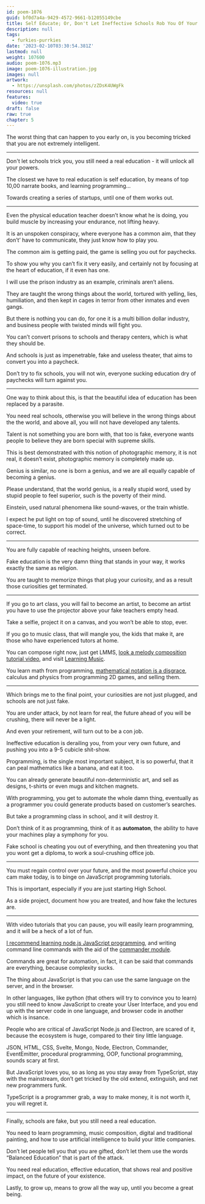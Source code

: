 ```yaml
---
id: poem-1076
guid: bf0d7a4a-9429-4572-9661-b12055149cbe
title: Self Educate; Or, Don't Let Ineffective Schools Rob You Of Your Future
description: null
tags:
  - furkies-purrkies
date: '2023-02-10T03:30:54.381Z'
lastmod: null
weight: 107600
audio: poem-1076.mp3
image: poem-1076-illustration.jpg
images: null
artwork:
  - https://unsplash.com/photos/zZDsK4UWgFk
resources: null
features:
  video: true
draft: false
raw: true
chapter: 5
---
```


The worst thing that can happen to you early on,
is you becoming tricked that you are not extremely intelligent.

---

Don't let schools trick you,
you still need a real education - it will unlock all your powers.

The closest we have to real education is self education,
by means of top 10,00 narrate books, and learning programming...

Towards creating a series of startups,
until one of them works out.

---

Even the physical education teacher doesn’t know what he is doing,
you build muscle by increasing your endurance, not lifting heavy.

It is an unspoken conspiracy, where everyone has a common aim,
that they don’t’ have to communicate, they just know how to play you.

The common aim is getting paid,
the game is selling you out for paychecks.

To show you why you can’t fix it very easily,
and certainly not by focusing at the heart of education, if it even has one.

I will use the prison industry as an example,
criminals aren’t aliens.

They are taught the wrong things about the world,
tortured with yelling, lies, humiliation, and then kept in cages in terror from other inmates and even gangs.

But there is nothing you can do, for one it is a multi billion dollar industry,
and business people with twisted minds will fight you.

You can’t convert prisons to schools and therapy centers,
which is what they should be.

And schools is just as impenetrable, fake and useless theater,
that aims to convert you into a paycheck.

Don’t try to fix schools, you will not win,
everyone sucking education dry of paychecks will turn against you.

---

One way to think about this,
is that the beautiful idea of education has been replaced by a parasite.

You need real schools, otherwise you will believe in the wrong things about the the world,
and above all, you will not have developed any talents.

Talent is not something you are born with, that too is fake,
everyone wants people to believe they are born special with supreme skills.

This is best demonstrated with this notion of photographic memory,
it is not real, it doesn’t exist, photographic memory is completely made up.

Genius is similar, no one is born a genius,
and we are all equally capable of becoming a genius.

Please understand, that the world genius, is a really stupid word,
used by stupid people to feel superior, such is the poverty of their mind.

Einstein, used natural phenomena like sound-waves,
or the train whistle.

I expect he put light on top of sound, until he discovered stretching of space-time,
to support his model of the universe, which turned out to be correct.

---

You are fully capable of reaching heights,
unseen before.

Fake education is the very damn thing that stands in your way,
it works exactly the same as religion.

You are taught to memorize things that plug your curiosity,
and as a result those curiosities get terminated.

---

If you go to art class, you will fail to become an artist,
to become an artist you have to use the projector above your fake teachers empty head.

Take a selfie, project it on a canvas,
and you won’t be able to stop, ever.

If you go to music class, that will mangle you,
the kids that make it, are those who have experienced tutors at home.

You can compose right now, just get LMMS,
[look a melody composition tutorial video][1], and visit [Learning Music][2].

You learn math from programming, [mathematical notation is a disgrace][3],
calculus and physics from programming 2D games, and selling them.

---

Which brings me to the final point,
your curiosities are not just plugged, and schools are not just fake.

You are under attack, by not learn for real,
the future ahead of you will be crushing, there will never be a light.

And even your retirement,
will turn out to be a con job.

Ineffective education is derailing you,
from your very own future, and pushing you into a 9-5 cubicle shit-show.

Programming, is the single most important subject,
it is so powerful, that it can peal mathematics like a banana, and eat it too.

You can already generate beautiful non-deterministic art,
and sell as designs, t-shirts or even mugs and kitchen magnets.

With programming, you get to automate the whole damn thing,
eventually as a programmer you could generate products based on customer’s searches.

But take a programming class in school,
and it will destroy it.

Don’t think of it as programming,
think of it as __automaton__, the ability to have your machines play a symphony for you.

Fake school is cheating you out of everything,
and then threatening you that you wont get a diploma, to work a soul-crushing office job.

---

You must regain control over your future,
and the most powerful choice you cam make today, is to binge on JavaScript programming tutorials.

This is important,
especially if you are just starting High School.

As a side project,
document how you are treated, and how fake the lectures are.

---


With video tutorials that you can pause, you will easily learn programming,
and it will be a heck of a lot of fun.

[I recommend learning node.js JavaScript programming][4],
and writing command line commands with the aid of the [commander module][5].

Commands are great for automation,
in fact, it can be said that commands are everything, because complexity sucks.

The thing about JavaScript is that you can use the same language on the server,
and in the browser.

In other languages, like python (that others will try to convince you to learn) you still need to know JavaScript to create your User Interface,
and you end up with the server code in one language, and browser code in another which is insance.

People who are critical of JavaScript Node.js and Electron,
are scared of it, because the ecosystem is huge, compared to their tiny little language.

JSON, HTML, CSS, Svelte, Mongo, Node, Electron, Commander, EventEmitter,
procedural programming, OOP, functional programming, sounds scary at first.

But JavaScript loves you, so as long as you stay away from TypeScript,
stay with the mainstream, don’t get tricked by the old extend, extinguish, and net new programmers funk.

TypeScript is a programmer grab, a way to make money,
it is not worth it, you will regret it.

---

Finally, schools are fake,
but you still need a real education.

You need to learn programming, music composition, digital and traditional painting,
and how to use artificial intelligence to build your little companies.

Don’t let people tell you that you are gifted,
don’t let them use the words “Balanced Education” that is part of the attack.

You need real education, effective education, that shows real and positive impact,
on the future of your existence.

Lastly, to grow up, means to grow all the way up,
until you become a great being.

[1]: https://www.youtube.com/watch?v=0sRvkaxh8EU
[2]: https://learningmusic.ableton.com/
[3]: https://github.com/Jam3/math-as-code
[4]: https://www.youtube.com/results?search_query=Node.js+Programming+Tutorial
[5]: https://www.npmjs.com/package/commander
